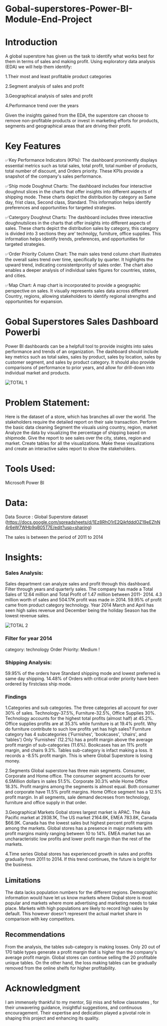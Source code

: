 # Gobal-superstores-Power-BI-Module-End-Project

# Introduction
A global superstore has given us the task to identify what works best for them in terms of sales and making profit. Using exploratory data analysis (EDA) we will help them identify:

1.Their most and least profitable product categories

2.Segment analysis of sales and profit

3.Geographical analysis of sales and profit

4.Performance trend over the years

Given the insights gained from the EDA, the superstore can choose to remove non-profitable products or invest in marketing efforts for products, segments and geographical areas that are driving their profit.

# Key Features 

✅Key Performance Indicators (KPIs):
The dashboard prominently displays essential metrics such as total sales, total profit, total number of products, total number of discount, and Orders priority. These KPIs provide a snapshot of the company's sales performance.

✅Ship mode Doughnut Charts:
The dashboard includes four interactive doughnut slices in the charts that offer insights into different aspects of shipping mode. These charts depict the distribution by category as Same day, frist class, Second class, Standard. This information helps identify preferences and opportunities for targeted strategies.

✅Catergory Doughnut Charts:
The dashboard includes three interactive doughnutslices in the charts that offer insights into different aspects of sales. These charts depict the distribution sales by category, this category is divided into 3 sections they are' technolgy, furniture, office supplies. This information helps identify trends, preferences, and opportunities for targeted strategies.

✅Order Priority Column Chart:
The main sales trend column chart illustrates the overall sales trend over time, specifically by quarter. It highlights the upward trend, indicating consistentprority of sales order. The chart also enables a deeper analysis of individual sales figures for countries, states, and cities.

✅Map Chart:
A map chart is incorporated to provide a geographic perspective on sales. It visually represents sales data across different Country, regions, allowing stakeholders to identify regional strengths and opportunities for expansion.

# Gobal Superstores Sales Dashboard Powerbi
Power BI dashboards can be a helpfull tool to provide insights into sales performance and trends of an organization.
The dashboard should include key metrics such as total sales, sales by product, sales by location, sales by customer segment, and sales by product category.
It should also provide comparisons of performance to prior years, and allow for drill-down into individual market and products.

![TOTAL 1](https://github.com/abyjohn1708/Gobal-superstores-Power-BI-Module-End-Project/assets/133591355/a6e0dd53-7be3-4936-b334-c3a3a72a89d4)

# Problem Statement:
Here is the dataset of a store, which has branches all over the world. The stakeholders require the detailed report on their sale transaction.
Perform the basic data cleaning
Segment the visuals using country, region, market
Analyze the data by visualizing the percentage of shipping based on shipmode.
Give the report to see sales over the city, states, region and market.
Create tables for all the visualizations.
Make these visualizations and create an interactive sales report to show the stakeholders.

# Tools Used:
Microsoft Power BI

# Data:
Data Source : Global Superstore dataset (https://docs.google.com/spreadsheets/d/1Ez8RhO1rE2QikfdddOZ19eEZhN4r6eW7WHb9qB05T7E/edit?usp=sharing)

The sales is between the period of 2011 to 2014


# Insights:
### Sales Analysis:
Sales department can analyze sales and profit through this dashboard. Filter through years and quarterly sales.
The company has made a Total Sales of 12.64 million and Total Profit of 1.47 million between 2011- 2014.
4.3 million worth of sales and 504.17K profit was made in 2014.
59.95% of profit came from product category technology.
Year 2014 March and April has seen high sales revenue and December being the holiday Season has the lowest revenue sales.

![TOTAL 2](https://github.com/abyjohn1708/Gobal-superstores-Power-BI-Module-End-Project/assets/133591355/2bc3077c-f456-472a-9e35-a51b3092dc11)
### Filter for year 2014
category: technology
Order Priority: Medium !


### Shipping Analysis:
59.95% of the orders have Standard shipping mode and lowest preferred is same day shipping.
14.48% of Orders with critical order priority have been ordered by firstclass ship mode.

### Findings
1.Categories and sub categories. The three categories all account for over 30% of sales. Technology-37.5%, Furniture-32.5%, 
Office Supplies 30%. Technology accounts for the highest total profits (almost half) at 45.2%. Office supplies profits are at 35.3% while furniture is at 19.4% profit. Why do furniture contribute to such low profits yet has high sales? Furniture category has 4 subcategories ('Furnishes', 'bookcases', 'chairs', and 'tables') Only 'Furnishes' (12.2%) has a profit margin above the average profit margin of sub-categories (11.6%). Bookcases has an 11% profit margin, and chairs 9.3%. Tables sub-category is infact making a loss. It records a -8.5% profit margin. This is where Global Superstore is losing money.

2.Segments Global superstore has three main segments. Consumer, Corporate and Home office. The consumer segment accounts for over 6.5Million dollars in sales 51.5%. Corporate 30.3% while Home Office 18.3%. Profit margins among the segments is almost equal. Both consumer and corporate have 11.5% profit margins. Home Office segment has a 12.5% profit margin. In all segments, sale demand decreses from technology, furniture and office supply in that order.

3.Geographical Markets Gobal stores largest market is APAC. The Asia Pacific market at 2938.1K, The US market 2164.6K, EMEA 783.8K, Canada $66.9K. Canada has the lowest sales but highest percent profit margins among the markets. Global stores has a presence in major markets with profit margins mainly ranging between 10 to 14%. EMEA market has an uncharacteristic low profits and lower profit margin than the rest of the markets.

4.Time series Global stores has experienced growth in sales and profits gradually from 2011 to 2014. If this trend continues, the future is bright for the business.

## Limitations
The data lacks population numbers for the different regions. Demographic information would have let us know markets where Global store is most popular and markets where more advertising and marketing needs to take place. Markets with high populations are likely to record high sales by default. This however doesn't represent the actual market share in comparison with key competitors.

## Recommendations
From the analysis, the tables sub-category is making losses. Only 20 out of 170 table types generate a profit margin that is higher than the company's average profit margin. Global stores can continue selling the 20 profitable unique tables. On the other hand, the loss making tables can be gradually removed from the online shelfs for higher profitability.

# Acknowledgment
I am immensely thankful to my mentor, Siji miss and fellow classmates , for their unwavering guidance, insightful suggestions, and continuous encouragement. Their expertise and dedication played a pivotal role in shaping this project and enhancing its quality.
